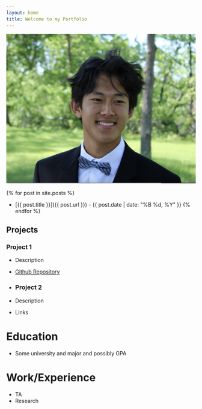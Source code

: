 ```yaml
---
layout: home
title: Welcome to my Portfolio
---
```


![My Logo](docs/assets/AaronLuu.JPG)

{% for post in site.posts %}
- [{{ post.title }}]({{ post.url }}) - {{ post.date | date: "%B %d, %Y" }}
{% endfor %}

## Projects
### Project 1
- Description
- [Github Repository](https://github.com/gdawerty)

- ### Project 2
- Description
- Links

# Education
- Some university and major and possibly GPA

# Work/Experience
- TA
- Research

